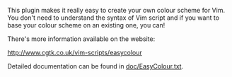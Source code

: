 This plugin makes it really easy to create your own colour scheme for Vim.  You don't need to understand the syntax of Vim script and if you want to base your colour scheme on an existing one, you can!

There's more information available on the website:

  http://www.cgtk.co.uk/vim-scripts/easycolour

Detailed documentation can be found in [doc/EasyColour.txt](https://github.com/abudden/EasyColour/blob/master/doc/EasyColour.txt).
